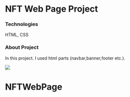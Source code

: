 <h1>NFT Web Page Project</h1>

<h3>Technologies</h3>

<p>HTML, CSS </p>

<h3>About Project</h3>

<p>In this project. I used html parts (navbar,banner,footer etc.). </p>



![](project.gif)
# NFTWebPage

